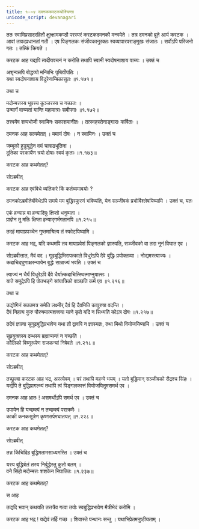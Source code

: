 ```yaml
---
title: १-०४ दमनककरटकयोश्चिन्ता
unicode_script: devanagari
---
```


ततः स्वामिप्रसादरहितौ क्षुत्क्षामकण्ठौ परस्परं करटकदमनकौ मन्त्रयेते । तत्र दमनको ब्रूते आर्य करटक । आवां तावदप्रधानतां गतौ । एष पिङ्गलकः संजीवकानुरक्तः स्वव्यापारपराङ्मुखः संजातः । सर्वोऽपि परिजनो गतः । तत्किं क्रियते ।  

करटक आह यद्यपि त्वदीयवचनं न करोति तथापि स्वामी स्वदोषनाशाय वाच्यः । उक्तं च

अशृन्वन्नपि बोद्धव्यो मन्त्रिभिः पृथिवीपतिः ।  
यथा स्वदोषनाशाय विदुरेणाम्बिकासुतः ॥१.१७१॥

तथा च

मदोन्मत्तस्य भूपस्य कुञ्जरस्य च गच्छतः ।  
उन्मार्गं वाच्यतां यान्ति महामात्राः समीपगाः ॥१.१७२॥

तत्त्वयैष शष्पभोजी स्वामिनः सकाशमानीतः । तत्स्वहस्तेनाङ्गाराः कर्षिताः ।  

दमनक आह सत्यमेतत् । ममायं दोषः । न स्वामिनः । उक्तं च

जम्बूको हुडुयुद्धेन वयं चाषाढभूतिना ।  
दूतिका परकार्येण त्रयो दोषाः स्वयं कृताः ॥१.१७३॥

करटक आह कथमेतत्?

सोऽब्रवीत्

<div class="js_include" url="../upakathAH/01-04_devasharmaparivrAjakakathA.md"  newLevelForH1="3" includeTitle="true"> </div>

करटक आह एवंविधे व्यतिकरे किं कर्तव्यमावयोः ?

दमनकोऽब्रवीतेवंविधेऽपि समये मम बुद्धिस्फुरणं भविष्यति, येन सञ्जीवकं प्रभोर्विश्लेषयिष्यामि । उक्तं च, यतः

एकं हन्यान्न वा हन्यादिषुः क्षिप्तो धनुष्मता ।  
प्राज्ञेन तु मतिः क्षिप्ता हन्याद्गर्भगतानपि ॥१.२१५॥

तदहं मायाप्रपञ्चेन गुप्तमाश्रित्य तं स्फोटयिष्यामि ।  

करटक आह भद्र, यदि कथमपि तव मायाप्रवेशं पिङ्गलको ज्ञास्यति, सञ्जीवको वा तदा नूनं विघात एव ।  

सोऽब्रवीत्तात, मैवं वद । गूढबुद्धिभिरापत्काले विधुरेऽपि दैवे बुद्धिः प्रयोक्तव्या । नोद्यमस्त्याज्यः । कदाचिद्घुणाक्षरन्यायेन बुद्धेः साम्राज्यं भवति । उक्तं च

त्याज्यं न धैर्यं विधुरेऽपि दैवे
धैर्यात्कदाचित्स्थित्माप्नुयात्सः ।  
याते समुद्रेऽपि हि पोतभङ्गे
सांयात्रिको वाञ्छति कर्म एव ॥१.२१६॥

तथा च

उद्योगिनं सततमत्र समेति लक्ष्मीर्
दैवं हि दैवमिति कापुरुषा वदन्ति ।  
दैवं निहत्य कुरु पौरुषमात्मशक्त्या
यत्ने कृते यदि न सिध्यति कोऽत्र दोषः ॥१.२१७॥

तदेवं ज्ञात्वा सुगूढबुद्धिप्रभावेण यथा तौ द्वावपि न ज्ञास्यतः, तथा मिथो वियोजयिष्यामि । उक्तं च

सुप्रयुक्तस्य दम्भस्य ब्रह्माप्यन्तं न गच्छति ।  
कौलिको विष्णुरूपेण राजकन्यां निषेवते ॥१.२१८॥

करटक आह कथमेतत्?

सोऽब्रवीत्

<div class="js_include" url="../upakathAH/01-05_koulikarathakArakathA.md"  newLevelForH1="3" includeTitle="true"> </div>

तच्छ्रुत्वा करटक आह भद्र, अस्त्येवम् । परं तथापि महन्मे भयम् । यतो बुद्धिमान् सञ्जीवको रौद्रश्च सिंहः । यद्यपि ते बुद्धिप्रागल्भ्यं तथापि त्वं पिङ्गलकात्तं वियोजयितुमसमर्थ एव ।  

दमनक आह भ्रातः ! असमर्थोऽपि समर्थ एव । उक्तं च

उपायेन हि यच्छक्यं न तच्छक्यं पराक्रमैः ।  
काकी कनकसूत्रेण कृष्णसर्पमघातयत् ॥१.२२८॥

करटक आह कथमेतत्?

सोऽब्रवीत्

<div class="js_include" url="../upakathAH/01-06_vAyasadampatikathA.md"  newLevelForH1="3" includeTitle="true"> </div>

तन्न किंचिदिह बुद्धिमतामसाध्यमस्ति । उक्तं च

यस्य बुद्धिर्बलं तस्य निर्बुद्धेस्तु कुतो बलम् ।  
वने सिंहो मदोन्मत्तः शशकेन निपातितः ॥१.२३७॥

करटक आह कथमेतत्?

स आह

<div class="js_include" url="../upakathAH/01-08_bhAsurakAkhyasimhakathA.md"  newLevelForH1="3" includeTitle="true"> </div>

तद्यदि भवान् कथयति तत्तत्रैव गत्वा तयोः स्वबुद्धिप्रभावेण मैत्रीभेदं करोमि ।  

करटक आह भद्र ! यद्येवं तर्हि गच्छ । शिवास्ते पन्थानः सन्तु । यथाभिप्रेतमनुष्ठीयताम् ।  
